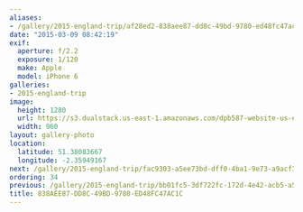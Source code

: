 ```yaml
---
aliases:
- /gallery/2015-england-trip/af28ed2-838aee87-dd8c-49bd-9780-ed48fc47ac1c.html
date: "2015-03-09 08:42:19"
exif:
  aperture: f/2.2
  exposure: 1/120
  make: Apple
  model: iPhone 6
galleries:
- 2015-england-trip
image:
  height: 1280
  url: https://s3.dualstack.us-east-1.amazonaws.com/dpb587-website-us-east-1/asset/gallery/2015-england-trip/af28ed2-838aee87-dd8c-49bd-9780-ed48fc47ac1c~1280.jpg
  width: 960
layout: gallery-photo
location:
  latitude: 51.38083667
  longitude: -2.35949167
next: /gallery/2015-england-trip/fac9303-a5ee73bd-dff0-4ba1-9e73-a9acf32de02a
ordering: 34
previous: /gallery/2015-england-trip/bb01fc5-3df722fc-172d-4e42-acb5-a5201452f47f
title: 838AEE87-DD8C-49BD-9780-ED48FC47AC1C
---
```

